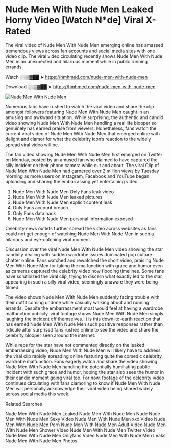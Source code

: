 ﻿# Nude Men With Nude Men Leaked Horny Video [Watch N*de] Viral X-Rated

The viral video of ﻿Nude Men With Nude Men emerging online has amassed tremendous views across fan accounts and social media sites with one video clip. The viral video circulating recently shows ﻿Nude Men With Nude Men in an unexpected and hilarious moment while in public running errands. 

Watch ░░▒▓██ ➤ https://hmhmed.com/nude-men-with-nude-men

Download ░░▒▓██ ➤ https://hmhmed.com/nude-men-with-nude-men

[![Nude Men With Nude Men](https://i.imgur.com/dJHk4Zq.gif)](https://hmhmed.com/nude-men-with-nude-men)

Numerous fans have rushed to watch the viral video and share the clip amongst followers featuring ﻿Nude Men With Nude Men caught in an amusing and awkward situation. While surprising, the authentic and candid video showing ﻿Nude Men With Nude Men handling a real life blooper so genuinely has earned praise from viewers. Nonetheless, fans watch the current viral video of ﻿Nude Men With Nude Men that emerged online with delight and clamor for what the celebrity icon’s reaction to the widely spread viral video will be.

The fan video showing ﻿Nude Men With Nude Men first emerged on Twitter on Monday, posted by an amused fan who claimed to have captured the silly incident on their phone camera while out and about. The viral Clip of ﻿Nude Men With Nude Men had garnered over 2 million views by Tuesday morning as more users on Instagram, Facebook and YouTube began uploading and sharing the embarrassing yet entertaining video. 

1. ﻿Nude Men With Nude Men Only Fans leak video
2. ﻿Nude Men With Nude Men leaked pictures
3. ﻿Nude Men With Nude Men explicit content leak
4. Only Fans account breach
5. Only Fans data hack
6. ﻿Nude Men With Nude Men personal information exposed

Celebrity news outlets further spread the video across websites as fans could not get enough of watching ﻿Nude Men With Nude Men in such a hilarious and eye-catching viral moment. 

Discussion over the viral ﻿Nude Men With Nude Men video showing the star candidly dealing with sudden wardrobe issues dominated pop culture chatter online. Fans watched and rewatched the short video, praising ﻿Nude Men With Nude Men for taking the malfunction with grace and humor even as cameras captured the celebrity video now flooding timelines. Some fans have scrutinized the viral clip, trying to discern what exactly led to the star appearing in such a silly viral video, seemingly unaware they were being filmed.

The video shows ﻿Nude Men With Nude Men suddenly facing trouble with their outfit coming undone while casually walking about and running errands. Despite the embarrassment most would feel at having a wardrobe malfunction publicly, viral footage shows ﻿Nude Men With Nude Men simply laughing the incident off themselves. It is this down-to-earth reaction that has earned ﻿Nude Men With Nude Men such positive responses rather than ridicule after surprised fans rushed online to see the video and share the celebrity blooper seen around the internet.  

While reps for the star have not commented directly on the leaked embarrassing video, ﻿Nude Men With Nude Men will likely have to address the viral clip rapidly spreading online featuring quite the comedic celebrity wardrobe malfunction. Fans eagerly watch and share the video showing ﻿Nude Men With Nude Men handling the potentially humiliating public incident with such grace and humor, hoping the star also sees the humor in their candid moment going viral too. For now, footage of the celebrity video continues circulating with fans clamoring to know if ﻿Nude Men With Nude Men will personally acknowledge their viral video being shared widely across social media this week.

Related Searches

﻿Nude Men With Nude Men Leaked
﻿Nude Men With Nude Men Nude
﻿Nude Men With Nude Men Sexy Video
﻿Nude Men With Nude Men xxx Video
﻿Nude Men With Nude Men Porn
﻿Nude Men With Nude Men Adult Video
﻿Nude Men With Nude Men Shower Video
﻿Nude Men With Nude Men Twitter Video
﻿Nude Men With Nude Men Onlyfans Video
﻿Nude Men With Nude Men Leaks
﻿Nude Men With Nude Men Photos
